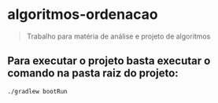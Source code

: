 # algoritmos-ordenacao

> Trabalho para matéria de análise e projeto de algoritmos

## Para executar o projeto basta executar o comando na pasta raiz do projeto:

```
./gradlew bootRun
```
